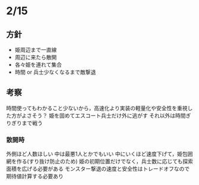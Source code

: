 # 2/15

## 方針

- 姫周辺まで一直線
- 周辺に来たら散開
- 各々姫を連れて集合
- 時間 or 兵士少なくなるまで敵撃退

## 考察

時間使ってもわかること少ないから，高速化より実装の軽量化や安全性を重視した方がよさそう？
姫を固めてエスコート兵士だけ外に逃がす
それ以外は時間ぎりぎりまで戦う

### 散開時

外側ほど人数ほしい 中は最悪1人とかでもいい
中にいくほど速度下げて，姫包囲網を作る(すり抜け防止のため)
姫の初期位置だけでなく，兵士数に応じても探索面積を広げる必要がある
モンスター撃退の速度と安全性はトレードオフなので期待値計算する必要あり
